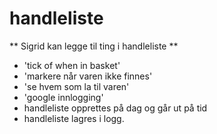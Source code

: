 # handleliste

** Sigrid kan legge til ting i handleliste **
  - 'tick of when in basket'
  - 'markere når varen ikke finnes'
  - 'se hvem som la til varen'
  - 'google innlogging'
  - handleliste opprettes på dag og går ut på tid
  - handleliste lagres i logg.
